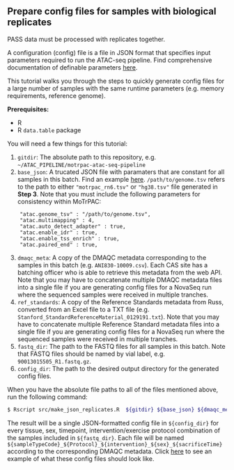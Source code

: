 ## Prepare config files for samples with biological replicates

PASS data must be processed with replicates together.

A configuration (config) file is a file in JSON format that specifies input parameters required to run the ATAC-seq pipeline. Find comprehensive documentation of definable parameters [here](https://github.com/ENCODE-DCC/atac-seq-pipeline/blob/master/docs/input.md).  

This tutorial walks you through the steps to quickly generate config files for a large number of samples with the same runtime parameters (e.g. memory requirements, reference genome).  

**Prerequisites:**
* R 
* R `data.table` package  

You will need a few things for this tutorial:  
1. `gitdir`: The absolute path to this repository, e.g. `~/ATAC_PIPELINE/motrpac-atac-seq-pipeline` 
2. `base_json`: A trucated JSON file with paramaters that are constant for all samples in this batch. Find an example [here](../examples/base.json). `/path/to/genome.tsv` refers to the path to either `"motrpac_rn6.tsv"` or `"hg38.tsv"` file generated in **Step 3**. Note that you must include the following parameters for consistency within MoTrPAC:
```
    "atac.genome_tsv" : "/path/to/genome.tsv",
    "atac.multimapping" : 4,
    "atac.auto_detect_adapter" : true,
    "atac.enable_idr" : true,
    "atac.enable_tss_enrich" : true,
    "atac.paired_end" : true,
```
3. `dmaqc_meta`: A copy of the DMAQC metadata corresponding to the samples in this batch (e.g. `ANI830-10009.csv`). Each CAS site has a batching officer who is able to retrieve this metadata from the web API. Note that you may have to concatenate multiple DMAQC metadata files into a single file if you are generating config files for a NovaSeq run where the sequenced samples were received in multiple tranches.  
4. `ref_standards`: A copy of the Reference Standards metadata from Russ, converted from an Excel file to a TXT file (e.g. `Stanford_StandardReferenceMaterial_0129191.txt`). Note that you may have to concatenate multiple Reference Standard metadata files into a single file if you are generating config files for a NovaSeq run where the sequenced samples were received in multiple tranches.  
5. `fastq_dir`: The path to the FASTQ files for all samples in this batch. Note that FASTQ files should be named by vial label, e.g. `90013015505_R1.fastq.gz`.  
6. `config_dir`: The path to the desired output directory for the generated config files.  

When you have the absolute file paths to all of the files mentioned above, run the following command:
```bash
$ Rscript src/make_json_replicates.R  ${gitdir} ${base_json} ${dmaqc_meta} ${ref_standards} ${fastq_dir} ${config_dir} 
```

The result will be a single JSON-formatted config file in `${config_dir}` for every tissue, sex, timepoint, intervention/exercise protocol combination of the samples included in `${fastq_dir}`. Each file will be named `${sampleTypeCode}_${Protocol}_${intervention}_${sex}_${sacrificeTime}` according to the corresponding DMAQC metadata. Click [here](../examples/rat_with_replicates_example.json) to see an example of what these config files should look like.  
